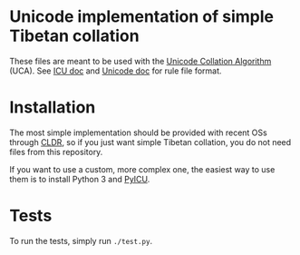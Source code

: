 # Unicode implementation of simple Tibetan collation

These files are meant to be used with the [Unicode Collation Algorithm](http://unicode.org/reports/tr10/) (UCA). See [ICU doc](http://userguide.icu-project.org/collation/customization) and [Unicode doc](http://www.unicode.org/reports/tr35/tr35-collation.html#Orderings) for rule file format.

# Installation

The most simple implementation should be provided with recent OSs through [CLDR](http://cldr.unicode.org/), so if you just want simple Tibetan collation, you do not need files from this repository.

If you want to use a custom, more complex one, the easiest way to use them is to install Python 3 and [PyICU](http://pyicu.osafoundation.org/).

# Tests

To run the tests, simply run `./test.py`.